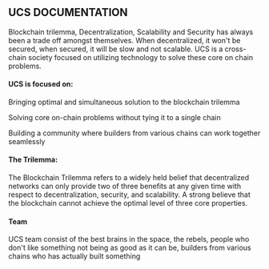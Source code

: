 # 
<h2>UCS DOCUMENTATION </h2>


Blockchain trilemma, Decentralization, Scalability and Security has always been a trade off amongst themselves. When decentralized, it won't be secured, 
when secured, it will be slow and not scalable. UCS is a cross-chain society focused on utilizing technology to solve these core on chain problems.

<h4>UCS is focused on: </h4>

Bringing optimal and simultaneous solution to the blockchain trilemma 

Solving core on-chain problems without tying it to a single chain

Building a community where builders from various chains can work together seamlessly




<h4>The Trilemma:</h4>

The Blockchain Trilemma refers to a widely held belief that decentralized networks can only provide two of three benefits at any given time with respect to decentralization, security, and scalability. A strong believe that the blockchain cannot achieve the optimal level of three core properties. 

<h4>Team </h4>

UCS team consist of the best brains in the space, the rebels, people who don't like something not being as good as it can be, builders from various chains who has actually built something
